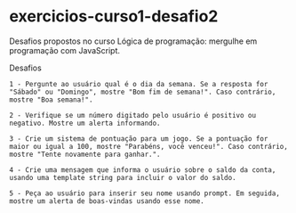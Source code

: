 # exercicios-curso1-desafio2
Desafios propostos no curso Lógica de programação: mergulhe em programação com JavaScript.

Desafios

    1 - Pergunte ao usuário qual é o dia da semana. Se a resposta for "Sábado" ou "Domingo", mostre "Bom fim de semana!". Caso contrário, mostre "Boa semana!".

    2 - Verifique se um número digitado pelo usuário é positivo ou negativo. Mostre um alerta informando.

    3 - Crie um sistema de pontuação para um jogo. Se a pontuação for maior ou igual a 100, mostre "Parabéns, você venceu!". Caso contrário, mostre "Tente novamente para ganhar.".

    4 - Crie uma mensagem que informa o usuário sobre o saldo da conta, usando uma template string para incluir o valor do saldo.

    5 - Peça ao usuário para inserir seu nome usando prompt. Em seguida, mostre um alerta de boas-vindas usando esse nome.
